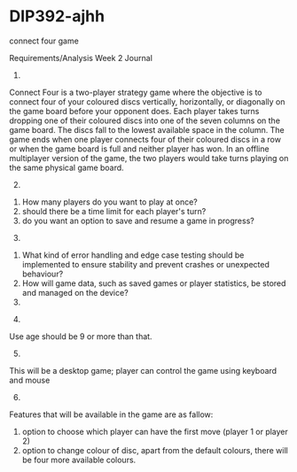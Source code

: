 #  DIP392-ajhh
 connect four game 
 
Requirements/Analysis
Week 2
Journal

1)

Connect Four is a two-player strategy game where the objective is to connect four of your coloured discs vertically, horizontally, or diagonally on the game board before your opponent does. Each player takes turns dropping one of their coloured discs into one of the seven columns on the game board. The discs fall to the lowest available space in the column. The game ends when one player connects four of their coloured discs in a row or when the game board is full and neither player has won. In an offline multiplayer version of the game, the two players would take turns playing on the same physical game board.

2)

1.	How many players do you want to play at once?
2.	should there be a time limit for each player's turn?
3.	do you want an option to save and resume a game in progress?

3)

1.	What kind of error handling and edge case testing should be implemented to ensure stability and prevent crashes or unexpected behaviour?
2.	How will game data, such as saved games or player statistics, be stored and managed on the device?
3.	
4)

Use age should be 9 or more than that. 

5)
 
 This will be a desktop game; player can control the game using keyboard and mouse

6)

Features that will be available in the game are as fallow:
1.	 option to choose which player can have the first move (player 1 or player 2)
2.	option to change colour of disc, apart from the default colours, there will be four more available colours.
